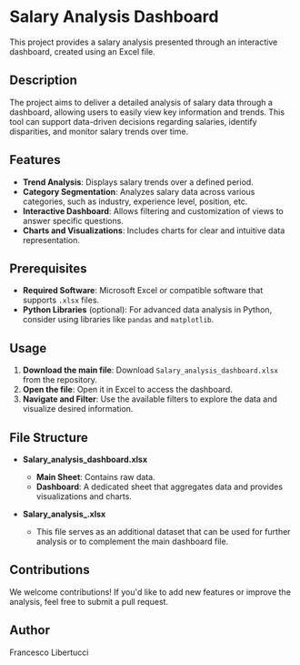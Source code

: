 # Salary Analysis Dashboard

This project provides a salary analysis presented through an interactive dashboard, created using an Excel file.

## Description

The project aims to deliver a detailed analysis of salary data through a dashboard, allowing users to easily view key information and trends. This tool can support data-driven decisions regarding salaries, identify disparities, and monitor salary trends over time.

## Features

- **Trend Analysis**: Displays salary trends over a defined period.
- **Category Segmentation**: Analyzes salary data across various categories, such as industry, experience level, position, etc.
- **Interactive Dashboard**: Allows filtering and customization of views to answer specific questions.
- **Charts and Visualizations**: Includes charts for clear and intuitive data representation.

## Prerequisites

- **Required Software**: Microsoft Excel or compatible software that supports `.xlsx` files.
- **Python Libraries** (optional): For advanced data analysis in Python, consider using libraries like `pandas` and `matplotlib`.

## Usage

1. **Download the main file**: Download `Salary_analysis_dashboard.xlsx` from the repository.
2. **Open the file**: Open it in Excel to access the dashboard.
3. **Navigate and Filter**: Use the available filters to explore the data and visualize desired information.

## File Structure

- **Salary_analysis_dashboard.xlsx**
  - **Main Sheet**: Contains raw data.
  - **Dashboard**: A dedicated sheet that aggregates data and provides visualizations and charts.

- **Salary_analysis_.xlsx**
  - This file serves as an additional dataset that can be used for further analysis or to complement the main dashboard file.

## Contributions

We welcome contributions! If you'd like to add new features or improve the analysis, feel free to submit a pull request.

## Author

Francesco Libertucci


